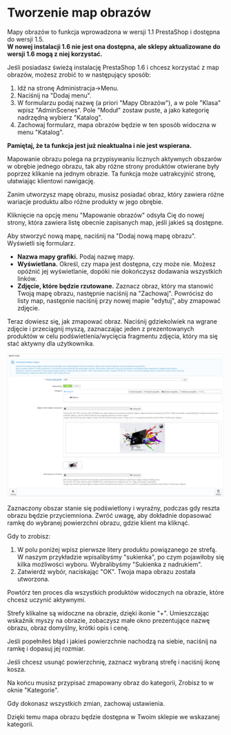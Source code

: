 # Tworzenie map obrazów

Mapy obrazów to funkcja wprowadzona w wersji 1.1 PrestaShop i dostępna do wersji 1.5.\
**W nowej instalacji 1.6 nie jest ona dostępna, ale sklepy aktualizowane do wersji 1.6 mogą z niej korzystać.**

Jeśli posiadasz świeżą instalację PrestaShop 1.6 i chcesz korzystać z map obrazów, możesz zrobić to w następujący sposób:

1. Idź na stronę Administracja->Menu.
2. Naciśnij na "Dodaj menu".
3. W formularzu podaj nazwę (a priori "Mapy Obrazów"), a w pole "Klasa" wpisz "AdminScenes". Pole "Moduł" zostaw puste, a jako kategorię nadrzędną wybierz "Katalog".
4. Zachowaj formularz, mapa obrazów będzie w ten sposób widoczna w menu "Katalog".

**Pamiętaj, że ta funkcja jest już nieaktualna i nie jest wspierana.**

Mapowanie obrazu polega na przypisywaniu licznych aktywnych obszarów w obrębie jednego obrazu, tak aby różne strony produktów otwierane były poprzez klikanie na jednym obrazie. Ta funkcja może uatrakcyjnić stronę, ułatwiając klientowi nawigację.

Zanim utworzysz mapę obrazu, musisz posiadać obraz, który zawiera różne wariacje produktu albo różne produkty w jego obrębie.

Kliknięcie na opcję menu "Mapowanie obrazów" odsyła Cię do nowej strony, która zawiera listę obecnie zapisanych map, jeśli jakieś są dostępne.

Aby stworzyć nową mapę, naciśnij na "Dodaj nową mapę obrazu". Wyświetli się formularz.

* **Nazwa mapy grafiki.** Podaj nazwę mapy.
* **Wyświetlana.** Określ, czy mapa jest dostępna, czy może nie. Możesz opóźnić jej wyświetlanie, dopóki nie dokończysz dodawania wszystkich linków.
* **Zdjęcie, które będzie rzutowane.** Zaznacz obraz, który ma stanowić Twoją mapę obrazu, następnie naciśnij na "Zachowaj". Powrócisz do listy map, następnie naciśnij przy nowej mapie "edytuj", aby zmapować zdjęcie.

Teraz dowiesz się, jak zmapować obraz. Naciśnij gdziekolwiek na wgrane zdjęcie i przeciągnij myszą, zaznaczając jeden z prezentowanych produktów w celu podświetlenia/wycięcia fragmentu zdjęcia, który ma się stać aktywny dla użytkownika.

![](../../../.gitbook/assets/30245301.png)

Zaznaczony obszar stanie się podświetlony i wyraźny, podczas gdy reszta obrazu będzie przyciemniona. Zwróć uwagę, aby dokładnie dopasować ramkę do wybranej powierzchni obrazu, gdzie klient ma kliknąć.

Gdy to zrobisz:

1. W polu poniżej wpisz pierwsze litery produktu powiązanego ze strefą.\
   W naszym przykładzie wpisalibyśmy "sukienka", po czym pojawiłoby się kilka możliwości wyboru. Wybralibyśmy "Sukienka z nadrukiem".
2. Zatwierdź wybór, naciskając "OK". Twoja mapa obrazu została utworzona.

Powtórz ten proces dla wszystkich produktów widocznych na obrazie, które chcesz uczynić aktywnymi.

Strefy klikalne są widoczne na obrazie, dzięki ikonie "+". Umieszczając wskaźnik myszy na obrazie, zobaczysz małe okno prezentujące nazwę obrazu, obraz domyślny, krótki opis i cenę.

Jeśli popełniłeś błąd i jakieś powierzchnie nachodzą na siebie, naciśnij na ramkę i dopasuj jej rozmiar.

Jeśli chcesz usunąć powierzchnię, zaznacz wybraną strefę i naciśnij ikonę kosza.

Na końcu musisz przypisać zmapowany obraz do kategorii, Zrobisz to w oknie "Kategorie".

Gdy dokonasz wszystkich zmian, zachowaj ustawienia.

Dzięki temu mapa obrazu będzie dostępna w Twoim sklepie we wskazanej kategorii.
